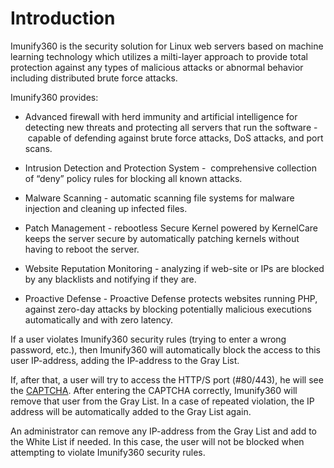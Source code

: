 # Introduction


Imunify360 is the security solution for Linux web servers based on machine learning technology which utilizes a milti-layer approach to provide total protection against any types of malicious attacks or abnormal behavior including distributed brute force attacks.

Imunify360 provides:

 * Advanced firewall with herd immunity and artificial intelligence for detecting new threats and protecting all servers that run the software -  capable of defending against brute force attacks, DoS attacks, and port scans.

 * Intrusion Detection and Protection System -  comprehensive collection of “deny” policy rules for blocking all known attacks.

 * Malware Scanning - automatic scanning file systems for malware injection and cleaning up infected files.

 * Patch Management - rebootless Secure Kernel powered by KernelCare keeps the server secure by automatically patching kernels without having to reboot the server.

 * Website Reputation Monitoring - analyzing if web-site or IPs are blocked by any blacklists and notifying if they are.

 * Proactive Defense - Proactive Defense protects websites running PHP, against zero-day attacks by blocking potentially malicious executions automatically and with zero latency.

If a user violates Imunify360 security rules (trying to enter a wrong password, etc.), then Imunify360 will automatically block the access to this user IP-address, adding the IP-address to the <span class="notranslate">Gray List</span>.

If, after that, a user will try to access the HTTP/S port (#80/443), he will see the [CAPTCHA](/webshield/#captcha). After entering the CAPTCHA correctly, Imunify360 will remove that user from the <span class="notranslate">Gray List</span>. In a case of repeated violation, the IP address will be automatically added to the <span class="notranslate">Gray List</span> again.

An administrator can remove any IP-address from the <span class="notranslate">Gray List</span> and add to the <span class="notranslate">White List</span> if needed. In this case, the user will not be blocked when attempting to violate Imunify360 security rules.


